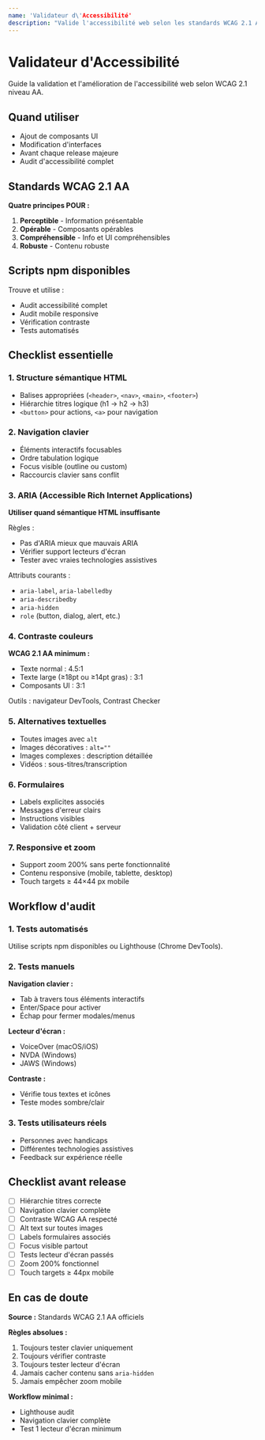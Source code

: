```yaml
---
name: 'Validateur d\'Accessibilité'
description: "Valide l'accessibilité web selon les standards WCAG 2.1 AA pour les utilisateurs en situation de handicap. Utiliser lors de modifications UI, ajout de composants, ou audits d'accessibilité"
---
```


# Validateur d'Accessibilité

Guide la validation et l'amélioration de l'accessibilité web selon WCAG 2.1 niveau AA.

## Quand utiliser

- Ajout de composants UI
- Modification d'interfaces
- Avant chaque release majeure
- Audit d'accessibilité complet

## Standards WCAG 2.1 AA

**Quatre principes POUR :**

1. **Perceptible** - Information présentable
2. **Opérable** - Composants opérables
3. **Compréhensible** - Info et UI compréhensibles
4. **Robuste** - Contenu robuste

## Scripts npm disponibles

Trouve et utilise :

- Audit accessibilité complet
- Audit mobile responsive
- Vérification contraste
- Tests automatisés

## Checklist essentielle

### 1. Structure sémantique HTML

- Balises appropriées (`<header>`, `<nav>`, `<main>`, `<footer>`)
- Hiérarchie titres logique (h1 → h2 → h3)
- `<button>` pour actions, `<a>` pour navigation

### 2. Navigation clavier

- Éléments interactifs focusables
- Ordre tabulation logique
- Focus visible (outline ou custom)
- Raccourcis clavier sans conflit

### 3. ARIA (Accessible Rich Internet Applications)

**Utiliser quand sémantique HTML insuffisante**

Règles :

- Pas d'ARIA mieux que mauvais ARIA
- Vérifier support lecteurs d'écran
- Tester avec vraies technologies assistives

Attributs courants :

- `aria-label`, `aria-labelledby`
- `aria-describedby`
- `aria-hidden`
- `role` (button, dialog, alert, etc.)

### 4. Contraste couleurs

**WCAG 2.1 AA minimum :**

- Texte normal : 4.5:1
- Texte large (≥18pt ou ≥14pt gras) : 3:1
- Composants UI : 3:1

Outils : navigateur DevTools, Contrast Checker

### 5. Alternatives textuelles

- Toutes images avec `alt`
- Images décoratives : `alt=""`
- Images complexes : description détaillée
- Vidéos : sous-titres/transcription

### 6. Formulaires

- Labels explicites associés
- Messages d'erreur clairs
- Instructions visibles
- Validation côté client + serveur

### 7. Responsive et zoom

- Support zoom 200% sans perte fonctionnalité
- Contenu responsive (mobile, tablette, desktop)
- Touch targets ≥ 44×44 px mobile

## Workflow d'audit

### 1. Tests automatisés

Utilise scripts npm disponibles ou Lighthouse (Chrome DevTools).

### 2. Tests manuels

**Navigation clavier :**

- Tab à travers tous éléments interactifs
- Enter/Space pour activer
- Échap pour fermer modales/menus

**Lecteur d'écran :**

- VoiceOver (macOS/iOS)
- NVDA (Windows)
- JAWS (Windows)

**Contraste :**

- Vérifie tous textes et icônes
- Teste modes sombre/clair

### 3. Tests utilisateurs réels

- Personnes avec handicaps
- Différentes technologies assistives
- Feedback sur expérience réelle

## Checklist avant release

- [ ] Hiérarchie titres correcte
- [ ] Navigation clavier complète
- [ ] Contraste WCAG AA respecté
- [ ] Alt text sur toutes images
- [ ] Labels formulaires associés
- [ ] Focus visible partout
- [ ] Tests lecteur d'écran passés
- [ ] Zoom 200% fonctionnel
- [ ] Touch targets ≥ 44px mobile

## En cas de doute

**Source :** Standards WCAG 2.1 AA officiels

**Règles absolues :**

1. Toujours tester clavier uniquement
2. Toujours vérifier contraste
3. Toujours tester lecteur d'écran
4. Jamais cacher contenu sans `aria-hidden`
5. Jamais empêcher zoom mobile

**Workflow minimal :**

- Lighthouse audit
- Navigation clavier complète
- Test 1 lecteur d'écran minimum
